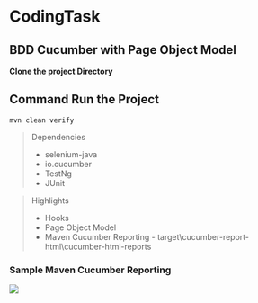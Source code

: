 # CodingTask

## BDD Cucumber with Page Object Model

**Clone the project Directory**

## Command Run the Project

```
mvn clean verify
```

> Dependencies
>  - selenium-java
> - io.cucumber
> - TestNg
> - JUnit

> Highlights
> - Hooks
> - Page Object Model
> - Maven Cucumber Reporting - target\cucumber-report-html\cucumber-html-reports

### Sample Maven Cucumber Reporting

![](https://1.bp.blogspot.com/-uhU9vWjlaDQ/W7HtBSBiSAI/AAAAAAAApiw/smRqpueMWgsjmzddYkQRUB1hO6PTcFuDACLcBGAs/s640/Report1.JPG)
